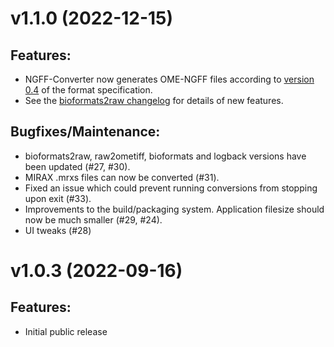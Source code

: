 # v1.1.0 (2022-12-15)

## Features:
* NGFF-Converter now generates OME-NGFF files according to [version 0.4](https://ngff.openmicroscopy.org/0.4/) of the format specification.
* See the [bioformats2raw changelog](https://github.com/glencoesoftware/bioformats2raw/releases/tag/v0.6.0) for details of new features.

## Bugfixes/Maintenance:
* bioformats2raw, raw2ometiff, bioformats and logback versions have been updated (#27, #30).
* MIRAX .mrxs files can now be converted (#31).
* Fixed an issue which could prevent running conversions from stopping upon exit (#33).
* Improvements to the build/packaging system. Application filesize should now be much smaller (#29, #24).
* UI tweaks (#28)


# v1.0.3 (2022-09-16)

## Features:
* Initial public release
